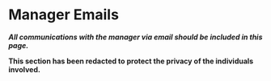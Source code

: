 # Manager Emails

_**All communications with the manager via email should be included in this page.**_
<br/>

**This section has been redacted to protect the privacy of the individuals
involved.**
